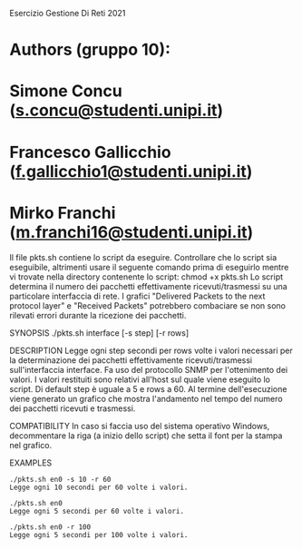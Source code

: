 Esercizio Gestione Di Reti 2021

# Authors (gruppo 10):

# Simone Concu (s.concu@studenti.unipi.it)
# Francesco Gallicchio (f.gallicchio1@studenti.unipi.it)
# Mirko Franchi (m.franchi16@studenti.unipi.it)

Il file pkts.sh contiene lo script da eseguire.
Controllare che lo script sia eseguibile, altrimenti usare il seguente comando prima di eseguirlo
mentre vi trovate nella directory contenente lo script: chmod +x pkts.sh
Lo script determina il numero dei pacchetti effettivamente ricevuti/trasmessi su una particolare interfaccia di rete.
I grafici "Delivered Packets to the next protocol layer" e "Received Packets" potrebbero combaciare se non sono rilevati errori durante la ricezione dei pacchetti.

SYNOPSIS
	./pkts.sh interface [-s step] [-r rows]

DESCRIPTION
	Legge ogni step secondi per rows volte i valori necessari per la determinazione dei pacchetti effettivamente ricevuti/trasmessi sull'interfaccia interface.
	Fa uso del protocollo SNMP per l'ottenimento dei valori.
	I valori restituiti sono relativi all'host sul quale viene eseguito lo script.
	Di default step è uguale a 5 e rows a 60.
	Al termine dell'esecuzione viene generato un grafico che mostra l'andamento nel tempo del numero dei pacchetti ricevuti e trasmessi.

COMPATIBILITY
	In caso si faccia uso del sistema operativo Windows, decommentare la riga (a inizio dello script) che setta il font per la stampa nel grafico.

EXAMPLES
	
	./pkts.sh en0 -s 10 -r 60
	Legge ogni 10 secondi per 60 volte i valori.

	./pkts.sh en0
	Legge ogni 5 secondi per 60 volte i valori.

	./pkts.sh en0 -r 100
	Legge ogni 5 secondi per 100 volte i valori.

